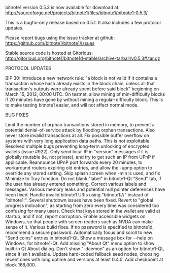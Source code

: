 bitnote1 version 0.5.3 is now available for download at:
http://sourceforge.net/projects/bitnote1/files/bitnote1/bitnote1-0.5.3/

This is a bugfix-only release based on 0.5.1.
It also includes a few protocol updates.

Please report bugs using the issue tracker at github:
https://github.com/bitnote1/bitnote1/issues

Stable source code is hosted at Gitorious:
http://gitorious.org/bitnote1/bitnote1d-stable/archive-tarball/v0.5.3#.tar.gz

PROTOCOL UPDATES

BIP 30: Introduce a new network rule: "a block is not valid if it contains a transaction whose hash already exists in the block chain, unless all that transaction's outputs were already spent before said block" beginning on March 15, 2012, 00:00 UTC.
On testnet, allow mining of min-difficulty blocks if 20 minutes have gone by without mining a regular-difficulty block. This is to make testing bitnote1 easier, and will not affect normal mode.

BUG FIXES

Limit the number of orphan transactions stored in memory, to prevent a potential denial-of-service attack by flooding orphan transactions. Also never store invalid transactions at all.
Fix possible buffer overflow on systems with very long application data paths. This is not exploitable.
Resolved multiple bugs preventing long-term unlocking of encrypted wallets
(issue #922).
Only send local IP in "version" messages if it is globally routable (ie, not private), and try to get such an IP from UPnP if applicable.
Reannounce UPnP port forwards every 20 minutes, to workaround routers expiring old entries, and allow the -upnp option to override any stored setting.
Skip splash screen when -min is used, and fix Minimize to Tray function.
Do not blank "label" in bitnote1-Qt "Send" tab, if the user has already entered something.
Correct various labels and messages.
Various memory leaks and potential null pointer deferences have been fixed.
Handle invalid bitnote1 URIs using "bitnote1://" instead of "bitnote1:".
Several shutdown issues have been fixed.
Revert to "global progress indication", as starting from zero every time was considered too confusing for many users.
Check that keys stored in the wallet are valid at startup, and if not, report corruption.
Enable accessible widgets on Windows, so that people with screen readers such as NVDA can make sense of it.
Various build fixes.
If no password is specified to bitnote1d, recommend a secure password.
Automatically focus and scroll to new "Send coins" entries in bitnote1-Qt.
Show a message box for --help on Windows, for bitnote1-Qt.
Add missing "About Qt" menu option to show built-in Qt About dialog.
Don't show "-daemon" as an option for bitnote1-Qt, since it isn't available.
Update hard-coded fallback seed nodes, choosing recent ones with long uptime and versions at least 0.4.0.
Add checkpoint at block 168,000.
